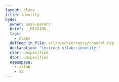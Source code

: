 ```yaml
---
layout: class
title: identity
hyde:
  owner: sean-parent
  brief: __MISSING__
  tags:
    - class
  defined_in_file: stlab/concurrency/channel.hpp
  declaration: "\nstruct stlab::identity;"
  ctor: unspecified
  dtor: unspecified
  namespace:
    - stlab
    - v3
---
```

